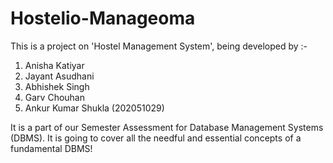 # Hostelio-Manageoma
This is a project on 'Hostel Management System', being developed by :-
1) Anisha Katiyar
2) Jayant Asudhani
3) Abhishek Singh
4) Garv Chouhan
5) Ankur Kumar Shukla (202051029)

It is a part of our Semester Assessment for Database Management Systems (DBMS). 
It is going to cover all the needful and essential concepts of a fundamental DBMS!
